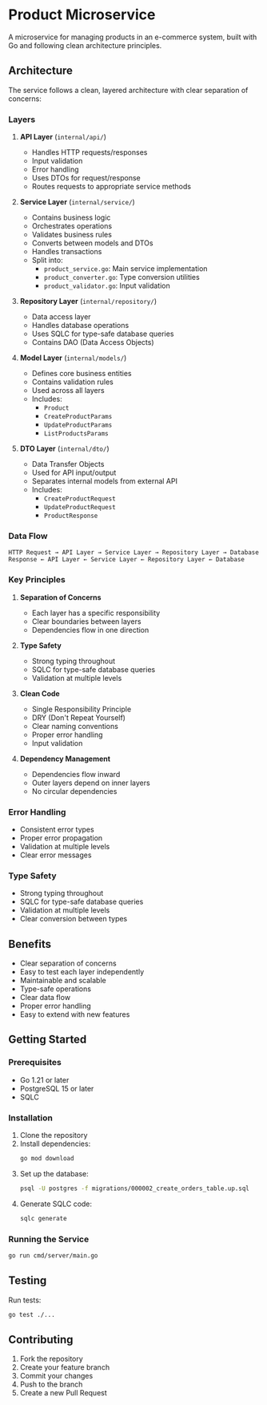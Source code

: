 # Product Microservice

A microservice for managing products in an e-commerce system, built with Go and following clean architecture principles.

## Architecture

The service follows a clean, layered architecture with clear separation of concerns:

### Layers

1. **API Layer** (`internal/api/`)
   - Handles HTTP requests/responses
   - Input validation
   - Error handling
   - Uses DTOs for request/response
   - Routes requests to appropriate service methods

2. **Service Layer** (`internal/service/`)
   - Contains business logic
   - Orchestrates operations
   - Validates business rules
   - Converts between models and DTOs
   - Handles transactions
   - Split into:
     - `product_service.go`: Main service implementation
     - `product_converter.go`: Type conversion utilities
     - `product_validator.go`: Input validation

3. **Repository Layer** (`internal/repository/`)
   - Data access layer
   - Handles database operations
   - Uses SQLC for type-safe database queries
   - Contains DAO (Data Access Objects)

4. **Model Layer** (`internal/models/`)
   - Defines core business entities
   - Contains validation rules
   - Used across all layers
   - Includes:
     - `Product`
     - `CreateProductParams`
     - `UpdateProductParams`
     - `ListProductsParams`

5. **DTO Layer** (`internal/dto/`)
   - Data Transfer Objects
   - Used for API input/output
   - Separates internal models from external API
   - Includes:
     - `CreateProductRequest`
     - `UpdateProductRequest`
     - `ProductResponse`

### Data Flow

```
HTTP Request → API Layer → Service Layer → Repository Layer → Database
Response ← API Layer ← Service Layer ← Repository Layer ← Database
```

### Key Principles

1. **Separation of Concerns**
   - Each layer has a specific responsibility
   - Clear boundaries between layers
   - Dependencies flow in one direction

2. **Type Safety**
   - Strong typing throughout
   - SQLC for type-safe database queries
   - Validation at multiple levels

3. **Clean Code**
   - Single Responsibility Principle
   - DRY (Don't Repeat Yourself)
   - Clear naming conventions
   - Proper error handling
   - Input validation

4. **Dependency Management**
   - Dependencies flow inward
   - Outer layers depend on inner layers
   - No circular dependencies

### Error Handling

- Consistent error types
- Proper error propagation
- Validation at multiple levels
- Clear error messages

### Type Safety

- Strong typing throughout
- SQLC for type-safe database queries
- Validation at multiple levels
- Clear conversion between types

## Benefits

- Clear separation of concerns
- Easy to test each layer independently
- Maintainable and scalable
- Type-safe operations
- Clear data flow
- Proper error handling
- Easy to extend with new features

## Getting Started

### Prerequisites

- Go 1.21 or later
- PostgreSQL 15 or later
- SQLC

### Installation

1. Clone the repository
2. Install dependencies:
   ```bash
   go mod download
   ```
3. Set up the database:
   ```bash
   psql -U postgres -f migrations/000002_create_orders_table.up.sql
   ```
4. Generate SQLC code:
   ```bash
   sqlc generate
   ```

### Running the Service

```bash
go run cmd/server/main.go
```

## Testing

Run tests:
```bash
go test ./...
```

## Contributing

1. Fork the repository
2. Create your feature branch
3. Commit your changes
4. Push to the branch
5. Create a new Pull Request
